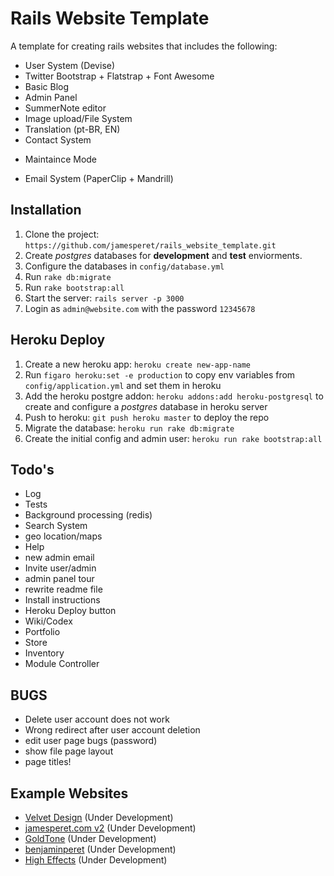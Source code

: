 # Rails Website Template

A template for creating rails websites that includes the following:

* User System (Devise)
* Twitter Bootstrap + Flatstrap + Font Awesome
* Basic Blog
* Admin Panel
* SummerNote editor
* Image upload/File System
* Translation (pt-BR, EN)
* Contact System
- Maintaince Mode
* Email System (PaperClip + Mandrill)

## Installation

1. Clone the project: ```https://github.com/jamesperet/rails_website_template.git```
2. Create *postgres* databases for **development** and **test** enviorments.
3. Configure the databases in ```config/database.yml```
4. Run  ```rake db:migrate```
5. Run  ```rake bootstrap:all```
6. Start the server: ```rails server -p 3000```
7. Login as ```admin@website.com``` with the password ```12345678```

## Heroku Deploy

1. Create a new heroku app: ```heroku create new-app-name```
2. Run ```figaro heroku:set -e production``` to copy env variables from ```config/application.yml```  and set them in heroku
3. Add the heroku postgre addon:  ```heroku addons:add heroku-postgresql``` to create and configure a *postgres* database in heroku server
4. Push to heroku:  ```git push heroku master``` to deploy the repo
5. Migrate the database: ```heroku run rake db:migrate```
6. Create the initial config and admin user: ```heroku run rake bootstrap:all```

## Todo's

* Log
* Tests
* Background processing (redis)
* Search System
* geo location/maps
* Help
* new admin email 
* Invite user/admin
* admin panel tour
* rewrite readme file
* Install instructions
* Heroku Deploy button
* Wiki/Codex
* Portfolio
* Store
* Inventory
* Module Controller

## BUGS

* Delete user account does not work
* Wrong redirect after user account deletion
* edit user page bugs (password)
* show file page layout
* page titles!

## Example Websites

- [Velvet Design](http://www.velvetdesign.com.br) (Under Development)
- [jamesperet.com v2](http://jamesperet.com) (Under Development)
- [GoldTone](http://goldtone.com) (Under Development)
- [benjaminperet](http://benjaminperet.com) (Under Development)
- [High Effects](http://higheffects.com.br) (Under Development)



